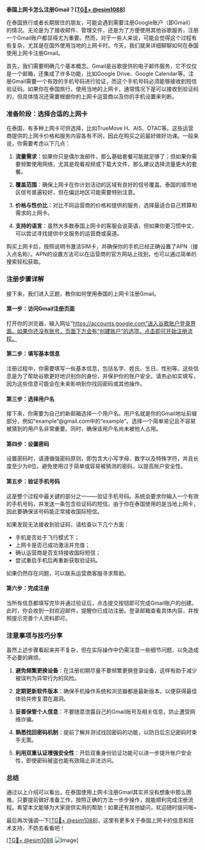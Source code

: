**泰国上网卡怎么注册Gmail？[[TG💪+ @esim1088](https://t.me/s/esim1088)]**

在泰国旅行或者长期居住的朋友，可能会遇到需要注册Google账户（即Gmail）的情况。无论是为了接收邮件、管理文件，还是为了方便使用其他谷歌服务，注册一个Gmail账户都显得尤为重要。然而，对于一些人来说，可能会觉得这个过程有些复杂，尤其是在国外使用当地的上网卡时。今天，我们就来详细聊聊如何在泰国使用上网卡注册Gmail。

首先，我们需要明确几个基本概念。Gmail是谷歌提供的电子邮件服务，它不仅仅是一个邮箱，还集成了许多功能，比如Google Drive、Google Calendar等。注册Gmail需要一个有效的手机号码进行验证，而这个手机号码必须能够接收到短信验证码。如果你在泰国旅行，使用当地的上网卡，通常情况下是可以接收到验证码的，但具体情况还需要根据你的上网卡运营商以及你的手机设置来判断。

### **准备阶段：选择合适的上网卡**

在泰国，有多种上网卡可供选择，比如TrueMove H、AIS、DTAC等。这些运营商提供的上网卡价格和服务内容各有不同，因此在购买之前最好做好功课。一般来说，你需要考虑以下几点：

1. **流量需求**：如果你只是偶尔发邮件，那么基础套餐可能就足够了；但如果你需要频繁使用网络，尤其是观看视频或下载大文件，那么建议选择流量更大的套餐。
   
2. **覆盖范围**：确保上网卡在你计划活动的区域有良好的信号覆盖。泰国的城市地区信号普遍较好，但在偏远地区可能需要特别注意。

3. **价格与性价比**：对比不同运营商的价格和提供的服务，选择最适合自己预算和需求的上网卡。

4. **支持的语言**：虽然大多数泰国上网卡的客服会说英语，但如果你更习惯中文，可以尝试寻找提供中文服务的运营商或渠道。

购买上网卡后，按照说明书激活SIM卡，并确保你的手机已经正确设置了APN（接入点名称）。APN的设置方法可以在运营商的官方网站上找到，也可以通过简单的搜索轻松获取。

### **注册步骤详解**

接下来，我们进入正题，教你如何使用泰国的上网卡注册Gmail。

#### **第一步：访问Gmail注册页面**

打开你的浏览器，输入网址“https://accounts.google.com”进入谷歌账户登录界面。如果你还没有账号，页面下方会有“创建账户”的选项，点击即可开始注册流程。

#### **第二步：填写基本信息**

注册过程中，你需要填写一些基本信息，包括名字、姓氏、生日、性别等。这些信息是为了帮助谷歌更好地识别你的身份，并保护你的账户安全。请务必如实填写，因为这些信息可能会在未来影响到你找回密码或其他操作。

#### **第三步：选择用户名**

接下来，你需要为自己的新邮箱选择一个用户名。用户名就是你的Gmail地址前缀部分，例如“example”@gmail.com中的“example”。选择一个简单易记且不容易被猜到的用户名非常重要。同时，确保该用户名尚未被他人占用。

#### **第四步：设置密码**

设置密码时，请遵循强密码原则，即包含大小写字母、数字以及特殊字符，并且长度至少为8位。避免使用过于简单或容易被猜测的密码，以提高账户安全性。

#### **第五步：验证手机号码**

这是整个过程中最关键的部分之一——验证手机号码。系统会要求你输入一个有效的手机号码，并发送一条包含验证码的短信。由于你在泰国使用的是当地上网卡，因此要确保该号码能正常接收国际短信。

如果发现无法接收到验证码，请检查以下几个方面：
- 手机是否处于飞行模式下；
- 上网卡是否已成功激活并充值；
- 确认运营商是否支持接收国际短信；
- 尝试重启手机后再重新获取验证码。

如果仍然存在问题，可以联系运营商客服寻求帮助。

#### **第六步：完成注册**

当所有信息都填写完毕并通过验证后，点击提交按钮即可完成Gmail账户的创建。此时，你会收到一封欢迎邮件，提醒你已成功注册。登录邮箱查看具体内容，并按照提示完善个人资料即可。

### **注意事项与技巧分享**

虽然上述步骤看起来并不复杂，但在实际操作中仍需注意一些细节问题，以免造成不必要的麻烦。

1. **避免频繁更换设备**：在注册初期尽量不要频繁更换登录设备，这样有助于减少被误判为异常行为的风险。

2. **定期更新软件版本**：确保手机操作系统和浏览器都是最新版本，以便获得最佳体验并修复潜在漏洞。

3. **妥善保管个人信息**：不要随意泄露自己的Gmail账号及相关信息，防止遭受网络诈骗。

4. **熟悉找回密码机制**：提前了解并测试找回密码的功能，以防日后忘记密码时束手无策。

5. **利用双重认证增强安全性**：开启双重身份验证功能可以进一步提升账户安全性，即使密码被盗也能有效阻止非法访问。

### **总结**

通过以上介绍可以看出，在泰国使用上网卡注册Gmail其实并没有想象中那么困难。只要提前做好准备工作，按照正确的方法一步步操作，就能顺利完成注册流程。希望本文能够为大家提供实用的帮助！如果还有其他疑问，欢迎随时提问哦~

最后再次强调一下[[TG💪+ @esim1088](https://t.me/s/esim1088)]，这里有更多关于泰国上网卡的信息和技术支持，不妨去看看吧！

[[TG💪+ @esim1088](https://t.me/s/esim1088) ![Image](https://i.postimg.cc/4NQfJmqS/Snipaste-2025-05-13-00-14-12.png)]